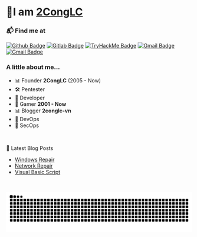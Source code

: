 <h1>🤙I am <a href="https://github.com/2CongLC">2CongLC</a></h1>
</h1>

### 📬 Find me at

[![Github Badge](http://img.shields.io/badge/-Github-black?style=flat-square&logo=github&link=https://github.com/2CongLC/)](https://github.com/2CongLC/)
[![Gitlab Badge](https://img.shields.io/badge/-Gitlab-black?style=flat-square&logo=gitlab&link=https://gitlab.com/2CongLC)](https://gitlab.com/2CongLC)
[![TryHackMe Badge](https://img.shields.io/badge/-Facebook-blue?style=flat-square&logo=facebook&logoColor=white&link=https://facebook.com/2CongLC.vn)](https://facebook.com/2CongLC.vn)
[![Gmail Badge](https://img.shields.io/badge/-Gmail-d14836?style=flat-square&logo=Gmail&logoColor=white&link=mailto:2conglc.vn@gmail.com)](mailto:2conglc.vn@gmail.com)
[![Gmail Badge](https://img.shields.io/badge/-Blogger-f57c00?style=flat-square&logo=blogger&logoColor=white&link=https://2conglc-vn.blogspot.com/)](https://2conglc-vn.blogspot.com/)


### A little about me... 

- 📊 Founder **2CongLC** (2005 - Now)
- 🛠 Pentester
- 🐞 Developer
- 🤖 Gamer **2001 - Now**
- 📊 Blogger **2conglc-vn**
- 🤔 DevOps
- 👯 SecOps


<br>
</p>
📝 Latest Blog Posts

<br>

<!-- BLOG-POST-LIST:START -->
- [Windows Repair](https://2conglc-vn.blogspot.com/2020/05/visual-basic-windows-repair.html)
- [Network Repair](https://2conglc-vn.blogspot.com/2020/11/network-adapter-repair-cong-cu-sua-loi.html)
- [Visual Basic Script](https://2conglc-vn.blogspot.com/2020/11/tien-ich-vbscript-hay-danh-cho-pc.html)
<!-- BLOG-POST-LIST:END -->

<br>

<p align="center">
  <img src="https://github.com/shacojx/shacojx/blob/main/github-contribution-grid-snake.svg" alt="snake"></center>
